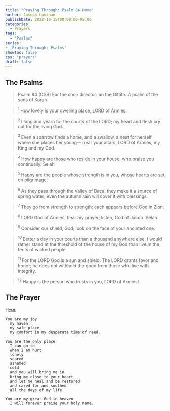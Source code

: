 ```yaml
---
title: "Praying Through: Psalm 84 Home"
author: Joseph Louthan
publishDate: 2022-10-15T00:00:00-05:00
categories:
  - Prayers
tags:
  - "Psalms"
series:
- 'Praying Through: Psalms'
showtoc: false
css: "prayers"
draft: false
---
```

## The Psalms

>Psalm 84 (CSB)
>For the choir director: on the Gittith. A psalm of the sons of Korah. 

><sup> 1 </sup> How lovely is your dwelling place, LORD of Armies. 

><sup> 2 </sup> I long and yearn for the courts of the LORD; my heart and flesh cry out for the living God. 

><sup> 3 </sup> Even a sparrow finds a home, and a swallow, a nest for herself where she places her young— near your altars, LORD of Armies, my King and my God. 

><sup> 4 </sup> How happy are those who reside in your house, who praise you continually. Selah 

><sup> 5 </sup> Happy are the people whose strength is in you, whose hearts are set on pilgrimage. 

><sup> 6 </sup> As they pass through the Valley of Baca, they make it a source of spring water; even the autumn rain will cover it with blessings. 

><sup> 7 </sup> They go from strength to strength; each appears before God in Zion. 

><sup> 8 </sup> LORD God of Armies, hear my prayer; listen, God of Jacob. Selah 

><sup> 9 </sup> Consider our shield, God; look on the face of your anointed one. 

><sup> 10 </sup> Better a day in your courts than a thousand anywhere else. I would rather stand at the threshold of the house of my God than live in the tents of wicked people. 

><sup> 11 </sup> For the LORD God is a sun and shield. The LORD grants favor and honor; he does not withhold the good from those who live with integrity. 

><sup> 12 </sup> Happy is the person who trusts in you, LORD of Armies!

## The Prayer

<div style="font-variant: small-caps;">
Home
</div>

```text
You are my joy
  my haven
  my safe place
  my comfort in my desperate time of need.

You are the only place
  I can go to
  when I am hurt
  lonely
  scared
  ashamed
  cold
  and you will bring me in
  bring me close to your heart
  and let me heal and be restored
  and cared for and soothed
  all the days of my life.

You are my great God in heaven
  I will forever praise your holy name.
```
